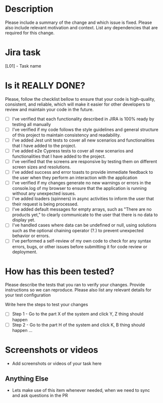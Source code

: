 # Description

Please include a summary of the change and which issue is fixed. Please also include relevant motivation and context. List any dependencies that are required for this change.

# Jira task

[L01] - Task name

# Is it REALLY DONE?

Please, follow the checklist bellow to ensure that your code is high-quality, consistent, and reliable, which will make it easier for other developers to review and maintain your code in the future.

- [ ] I've verified that each functionality described in JIRA is 100% ready by testing all manually
- [ ] I've verified if my code follows the style guidelines and general structure of this project to maintain consistency and readability.
- [ ] I've added Jest unit tests to cover all new scenarios and functionalities that I have added to the project.
- [ ] I've added e2e Cypress tests to cover all new scenarios and functionalities that I have added to the project.
- [ ] I've verified that the screens are responsive by testing them on different screen sizes and resolutions.
- [ ] I've added success and error toasts to provide immediate feedback to the user when they perform an interaction with the application
- [ ] I've verified if my changes generate no new warnings or errors in the console.log of my browser to ensure that the application is running without any unexpected issues.
- [ ] I've added loaders (spinners) in async activities to inform the user that their request is being processed.
- [ ] I've added default messages for empty arrays, such as "There are no products yet," to clearly communicate to the user that there is no data to display yet.
- [ ] I've handled cases where data can be undefined or null, using solutions such as the optional chaining operator (?.) to prevent unexpected behavior or errors.
- [ ] I've performed a self-review of my own code to check for any syntax errors, bugs, or other issues before submitting it for code review or deployment.

# How has this been tested?

Please describe the tests that you ran to verify your changes. Provide instructions so we can reproduce. Please also list any relevant details for your test configuration

Write here the steps to test your changes

- [ ] Step 1 - Go to the part X of the system and click Y, Z thing should happen
- [ ] Step 2 - Go to the part H of the system and click K, B thing should happen
      ...

# Screenshots or videos

- Add screenshots or videos of your task here

## Anything Else

- Lets make use of this item whenever needed, when we need to sync and ask questions in the PR

